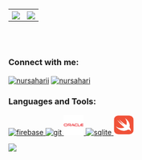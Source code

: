 
<table>
  <tbody>
    <tr>
      <td><a><img align="center" src="https://github-readme-stats.vercel.app/api/top-langs?username=nursaharii&langs_count=10&layout=compact&theme=nord" /></a>
      </td>
      <td><a><img align="center" src="https://github-readme-stats.vercel.app/api?username=nursaharii&theme=nord&show_icons=true" /></a></td>
    </tr>
  </tbody>
  </table>
<br><br>
<h3 align="left">Connect with me:</h3>
<p align="left">
<a href="https://linkedin.com/in/nursaharii" target="blank"><img align="center" src="https://raw.githubusercontent.com/rahuldkjain/github-profile-readme-generator/master/src/images/icons/Social/linked-in-alt.svg" alt="nursaharii" height="30" width="40" /></a>
<a href="https://www.hackerrank.com/nursahari" target="blank"><img align="center" src="https://raw.githubusercontent.com/rahuldkjain/github-profile-readme-generator/master/src/images/icons/Social/hackerrank.svg" alt="nursahari" height="30" width="40" /></a>
</p>

<h3 align="left">Languages and Tools:</h3>
<p align="left"> <a href="https://firebase.google.com/" target="_blank" rel="noreferrer"> <img src="https://www.vectorlogo.zone/logos/firebase/firebase-icon.svg" alt="firebase" width="40" height="40"/> </a> <a href="https://git-scm.com/" target="_blank" rel="noreferrer"> <img src="https://www.vectorlogo.zone/logos/git-scm/git-scm-icon.svg" alt="git" width="40" height="40"/> </a> <a href="https://www.oracle.com/" target="_blank" rel="noreferrer"> <img src="https://raw.githubusercontent.com/devicons/devicon/master/icons/oracle/oracle-original.svg" alt="oracle" width="40" height="40"/> </a> <a href="https://www.sqlite.org/" target="_blank" rel="noreferrer"> <img src="https://www.vectorlogo.zone/logos/sqlite/sqlite-icon.svg" alt="sqlite" width="40" height="40"/> </a> <a href="https://developer.apple.com/swift/" target="_blank" rel="noreferrer"> <img src="https://raw.githubusercontent.com/devicons/devicon/master/icons/swift/swift-original.svg" alt="swift" width="40" height="40"/> </a> </p>
<a href="https://hits.seeyoufarm.com"><img src="https://hits.seeyoufarm.com/api/count/incr/badge.svg?url=https%3A%2F%2Fgithub.com%2Fnursaharii&count_bg=%2379C83D&title_bg=%23555555&icon=&icon_color=%23E7E7E7&title=hits&edge_flat=false"/></a>
